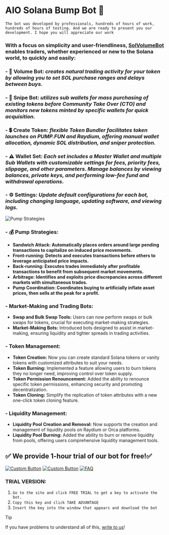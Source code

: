 # AIO Solana Bump Bot 💎

`The bot was developed by professionals, hundreds of hours of work, hundreds of hours of testing. And we are ready to present you our development. I hope you will appreciate our work`

### With a focus on simplicity and user-friendliness, [SolVolumeBot](https://solvolume.fun) enables traders, whether experienced or new to the Solana world, to quickly and easily:

### - **💎 Volume Bot**: *creates natural trading activity for your token by allowing you to set SOL purchase ranges and delays between buys.*
### - **🎯 Snipe Bot**: *utilizes sub wallets for mass purchasing of existing tokens before Community Take Over (CTO) and monitors new tokens minted by specific wallets for quick acquisition.*
### - **💲 Create Token**: *flexible Token Bundler facilitates token launches on PUMP.FUN and Raydium, offering manual wallet allocation, dynamic SOL distribution, and sniper protection.*
### - **⚠️ Wallet Set**: *Each set includes a Master Wallet and multiple Sub Wallets with customizable settings for fees, priority fees, slippage, and other parameters. Manage balances by viewing balances, private keys, and performing low-fee fund and withdrawal operations.*
### - **⚙️ Settings**: *Update default configurations for each bot, including changing language, updating software, and viewing logs.*

![Pump Strategies](https://github.com/user-attachments/assets/e367e594-3afe-4617-8e94-d250a0f32323)

### - **💰 Pump Strategies**: 
- **Sandwich Attack: Automatically places orders around large pending transactions to capitalize on induced price movements.**
- **Front-running: Detects and executes transactions before others to leverage anticipated price impacts.**
- **Back-running: Executes trades immediately after profitable transactions to benefit from subsequent market movements.**
- **Arbitrage: Identifies and exploits price discrepancies across different markets with simultaneous trades.**
- **Pump Coordination: Coordinates buying to artificially inflate asset prices, then sells at the peak for a profit.**

### - **Market-Making and Trading Bots:**

- **Swap and Bulk Swap Tools:** Users can now perform swaps or bulk swaps for tokens, crucial for executing market-making strategies.
- **Market-Making Bots:** Introduced bots designed to assist in market-making, ensuring liquidity and tighter spreads in trading activities.

### - **Token Management:**

- **Token Creation:** Now you can create standard Solana tokens or vanity tokens with customized attributes to suit your needs.
- **Token Burning:** Implemented a feature allowing users to burn tokens they no longer need, improving control over token supply.
- **Token Permission Renouncement:** Added the ability to renounce specific token permissions, enhancing security and promoting decentralization.
- **Token Cloning:** Simplify the replication of token attributes with a new one-click token cloning feature.

### - **Liquidity Management:**

- **Liquidity Pool Creation and Removal:** Now supports the creation and management of liquidity pools on Raydium or Orca platforms.
- **Liquidity Pool Burning:** Added the ability to burn or remove liquidity from pools, offering users comprehensive liquidity management tools.

## ✅ We provide 1-hour trial of our bot for free!✅

[![Custom Button](https://img.shields.io/badge/Click%20Here-WEBSITE%20-blue?style=for-the-badge)](https://solvolume.fun)
[![Custom Button](https://img.shields.io/badge/PRICE-blue?style=for-the-badge)](https://solvolume.fun)
[![FAQ](https://img.shields.io/badge/FAQ-blue?style=for-the-badge)](https://solvolume.fun/FAQ.html)

### TRIAL VERSION:
1. `Go to the site and click FREE TRIAL to get a key to activate the bot. `
2. `Copy this key and click TAKE ADVANTAGE`
3. `Insert the key into the window that appears and download the bot`

> [!TIP] 
> If you have problems to understand all of this, [write to us](https://t.me/SolVolSupp_bot)!
